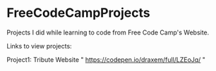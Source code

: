 # FreeCodeCampProjects
Projects I did while learning to code from Free Code Camp's Website.

Links to view projects:

Project1: Tribute Website "
https://codepen.io/draxem/full/LZEoJq/ "
